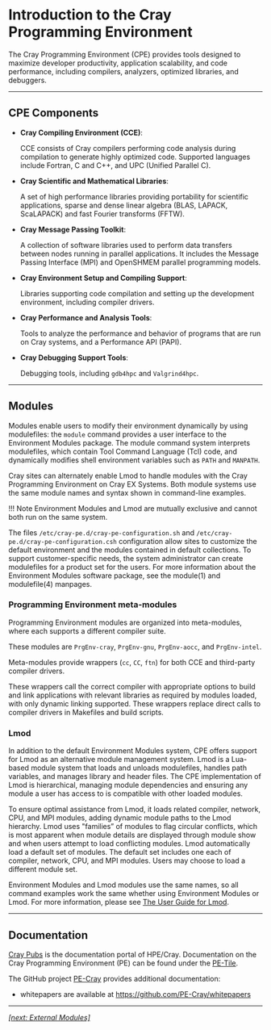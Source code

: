 # Introduction to the Cray Programming Environment

The Cray Programming Environment (CPE) provides tools designed to maximize developer productivity, application 
scalability, and code performance, including compilers, analyzers, optimized libraries, and debuggers. 

---

## CPE Components

* __Cray Compiling Environment (CCE)__:

  CCE consists of Cray compilers performing code analysis during compilation to generate highly optimized code. 
  Supported languages include Fortran, C and C++, and UPC (Unified Parallel C).

* __Cray Scientific and Mathematical Libraries__: 

  A set of high performance libraries providing portability for scientific applications, sparse and dense linear
  algebra (BLAS, LAPACK, ScaLAPACK) and fast Fourier transforms (FFTW).

* __Cray Message Passing Toolkit__:

  A collection of software libraries used to perform data transfers between nodes running in parallel applications. 
  It includes the Message Passing Interface (MPI) and OpenSHMEM parallel programming models. 

* __Cray Environment Setup and Compiling Support__:
  
  Libraries supporting code compilation and setting up the development environment, including compiler drivers.

* __Cray Performance and Analysis Tools__:

  Tools to analyze the performance and behavior of programs that are run on Cray systems, and a Performance API (PAPI).

* __Cray Debugging Support Tools__:

  Debugging tools, including `gdb4hpc` and `Valgrind4hpc`.

---

## Modules

Modules enable users to modify their environment dynamically by using modulefiles: the `module` command 
provides a user interface to the Environment Modules package. The module command system interprets modulefiles, 
which contain Tool Command Language (Tcl) code, and dynamically modifies shell environment variables such as 
`PATH` and `MANPATH`.

Cray sites can alternately enable Lmod to handle modules with the Cray Programming Environment on Cray EX Systems. 
Both module systems use the same module names and syntax shown in command-line examples.

!!! Note
    Environment Modules and Lmod are mutually exclusive and cannot both run on the same system.

The files `/etc/cray-pe.d/cray-pe-configuration.sh` and `/etc/cray-pe.d/cray-pe-configuration.csh` configuration 
allow sites to customize the default environment and the modules contained in default collections.
To support customer-specific needs, the system administrator can create modulefiles for a product set for the
users. For more information about the Environment Modules software package, see the module(1) and
modulefile(4) manpages.

### Programming Environment meta-modules

Programming Environment modules are organized into meta-modules, where each supports a different compiler suite. 

These modules are `PrgEnv-cray`, `PrgEnv-gnu`, `PrgEnv-aocc`, and `PrgEnv-intel`. 

Meta-modules provide wrappers (`cc`, `CC`, `ftn`) for both CCE and third-party compiler drivers. 

These wrappers call the correct compiler with appropriate options to build and link applications 
with relevant libraries as required by modules loaded, with only dynamic linking supported. 
These wrappers replace direct calls to compiler drivers in Makefiles and build scripts.


### Lmod

In addition to the default Environment Modules system, CPE offers support for Lmod as an alternative module
management system.
Lmod is a Lua-based module system that loads and unloads modulefiles, handles path variables, and manages
library and header files.
The CPE implementation of Lmod is hierarchical, managing module dependencies and ensuring any module a
user has access to is compatible with other loaded modules. 

To ensure optimal assistance from Lmod, it loads related compiler, network, CPU, and MPI modules, 
adding dynamic module paths to the Lmod hierarchy.
Lmod uses "families” of modules to flag circular conflicts, which is most apparent when module details are
displayed through module show and when users attempt to load conflicting modules.
Lmod automatically load a default set of modules. The default set includes one each of compiler, network, CPU,
and MPI modules. Users may choose to load a different module set.

Environment Modules and Lmod modules use the same names, so all command examples work the same
whether using Environment Modules or Lmod.
For more information, please see [The User Guide for Lmod](https://lmod.readthedocs.io/en/latest/010_user.html).

---

## Documentation

[Cray Pubs](https://pubs.cray.com) is the documentation portal of HPE/Cray. 
Documentation on the Cray Programming Environment (PE) can be found under the [PE-Tile](https://pubs.cray.com/category/pe-tile).

The GitHub project [PE-Cray](https://github.com/PE-Cray) provides additional documentation:
- whitepapers are available at https://github.com/PE-Cray/whitepapers

---

*[[next: External Modules]](external_modules.md)*
